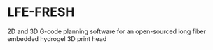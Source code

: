 # LFE-FRESH
2D and 3D G-code planning software for an open-sourced long fiber embedded hydrogel 3D print head 
